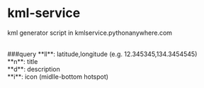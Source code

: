 kml-service
===========

kml generator script in kmlservice.pythonanywhere.com

<br />
###query
**ll**: latitude,longitude (e.g. 12.345345,134.3454545)
<br />
**n**: title
<br />
**d**: description
<br />
**i**: icon (midlle-bottom hotspot)
